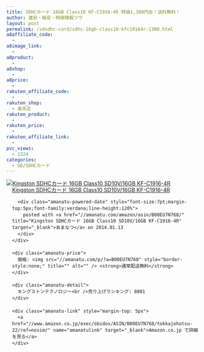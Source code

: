 ```yaml
---
title: SDHCカード 16GB Class10 KF-C1916-4R 特価1,300円台！送料無料！
author: 激安・格安・特価情報ツウ
layout: post
permalink: /sdsdhc-card/sdhc-16gb-class10-kfc19164r-1300.html
a8affiliate_code:
  -
a8image_link:
  -
a8product:
  -
a8shop:
  -
a8price:
  -
rakuten_affiliate_code:
  -
rakuten_shop:
  - 楽天店
rakuten_product:
  -
rakuten_price:
  -
rakuten_affiliate_link:
  -
pvc_views:
  - 1324
categories:
  - SD/SDHCカード
---
```

<div class="amanatu-box" style="margin-bottom:0px;">
  <div class="amanatu-image" style="float:left;">
    <a href="//www.amazon.co.jp/exec/obidos/ASIN/B00EU7N768/tokkajohotsu-22/ref=nosim/" name="amanatulink" target="_blank"><img src="//i0.wp.com/ecx.images-amazon.com/images/I/41qn45uxVtL._SL160_.jpg?w=546" alt="Kingston SDHCカード 16GB Class10 SD10V/16GB KF-C1916-4R" style="border: none;" data-recalc-dims="1" /></a>
  </div>

  <div class="amanatu-info" style="float:left;margin-left:15px;line-height:120%">
    <div class="amanatu-name" style="margin-bottom:10px;line-height:120%">
      <a href="//www.amazon.co.jp/exec/obidos/ASIN/B00EU7N768/tokkajohotsu-22/ref=nosim/" name="amanatulink" target="_blank">Kingston SDHCカード 16GB Class10 SD10V/16GB KF-C1916-4R</a>

      <div class="amanatu-powered-date" style="font-size:7pt;margin-top:5px;font-family:verdana;line-height:120%">
        posted with <a href="//amanatu.com/amazon/asin/B00EU7N768/" title="Kingston SDHCカード 16GB Class10 SD10V/16GB KF-C1916-4R" target="_blank">あまなつ</a> on 2014.01.13
      </div>
    </div>

    <div class="amanatu-price">
      価格: <img src="//amanatu.com/p/?a=B00EU7N768" style="border-style:none;" title="" alt="" /> <strong>通常配送無料</strong>
    </div>

    <div class="amanatu-detail">
      キングストンテクノロジー<br />売り上げランキング: 8081
    </div>

    <div class="amanatu-link" style="margin-top: 5px">
      <a href="//www.amazon.co.jp/exec/obidos/ASIN/B00EU7N768/tokkajohotsu-22/ref=nosim/" name="amanatulink" target="_blank">Amazon.co.jp で詳細を見る</a>
    </div>
  </div>

  <div class="amanatu-footer" style="clear: left">
  </div>
</div>